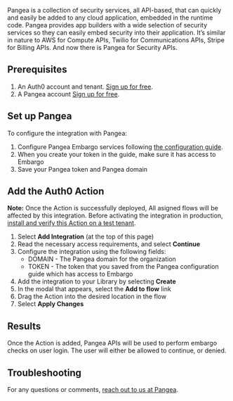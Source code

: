 Pangea is a collection of security services, all API-based, that can quickly and easily be added to any cloud application, embedded in the runtime code. Pangea provides app builders with a wide selection of security services so they can easily embed security into their application. It’s similar in nature to AWS for Compute APIs, Twilio for Communications APIs, Stripe for Billing APIs. And now there is Pangea for Security APIs.

## Prerequisites

1. An Auth0 account and tenant. [Sign up for free](https://auth0.com/signup).
2. A Pangea account [Sign up for free](https://pangea.cloud/signup?utm_medium=auth0-marketplace&utm_source=marketplace&utm_campaign=auth0-marketplace).

## Set up Pangea

To configure the integration with Pangea:

1. Configure Pangea Embargo services following [the configuration guide](https://pangea.cloud/docs/getting-started/configure-services/).
2. When you create your token in the guide, make sure it has access to Embargo
3. Save your Pangea token and Pangea domain

## Add the Auth0 Action

**Note:** Once the Action is successfully deployed, All asigned flows will be affected by this integration. Before activating the integration in production, [install and verify this Action on a test tenant](https://auth0.com/docs/get-started/auth0-overview/create-tenants/set-up-multiple-environments).

1. Select **Add Integration** (at the top of this page)
1. Read the necessary access requirements, and select **Continue**
1. Configure the integration using the following fields:
   * DOMAIN - The Pangea domain for the organization
   * TOKEN - The token that you saved from the Pangea configuration guide which has access to Embargo
1. Add the integration to your Library by selecting **Create**
1. In the modal that appears, select the **Add to flow** link
1. Drag the Action into the desired location in the flow
1. Select **Apply Changes**

## Results

Once the Action is added, Pangea APIs will be used to perform embargo checks on user login.
The user will either be allowed to continue, or denied.

## Troubleshooting

For any questions or comments, [reach out to us at Pangea](mailto:integrations@pangea.cloud).
